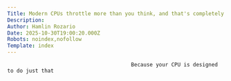 ```yaml
---
Title: Modern CPUs throttle more than you think, and that's completely fine
Description: 
Author: Hamlin Rozario
Date: 2025-10-30T19:00:20.000Z
Robots: noindex,nofollow
Template: index
---
```


                                            Because your CPU is designed to do just that
                                        